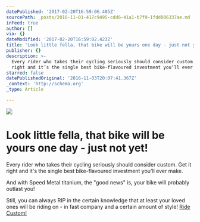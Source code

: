 ```yaml
---
datePublished: '2017-02-20T16:59:06.485Z'
sourcePath: _posts/2016-11-01-417c9495-cdd6-41a1-b7f9-1fdd006337ae.md
inFeed: true
author: []
via: {}
dateModified: '2017-02-20T16:59:02.423Z'
title: 'Look little fella, that bike will be yours one day - just not yet!'
publisher: {}
description: >-
  Every rider who takes their cycling seriously should consider custom. Get it
  right and it’s the single best bike-flavoured investment you’ll ever make.
starred: false
datePublishedOriginal: '2016-11-03T20:07:41.367Z'
_context: 'http://schema.org'
_type: Article

---
```

![](https://the-grid-user-content.s3-us-west-2.amazonaws.com/7d0ed717-adc7-4379-b5e2-64582e8349c4.jpg)

# Look little fella, that bike will be yours one day - just not yet!

Every rider who takes their cycling seriously should consider custom. Get it right and it's the single best bike-flavoured investment you'll ever make.

And with Speed Metal titanium, the "good news" is, your bike will probably outlast you!

Still, you can always RIP in the certain knowledge that at least your loved ones will be riding on - in fast company and a certain amount of style!
[Ride Custom!][0]

[0]: http://ridefullgas.com/lightning-x-1-custom-speed-metal-titanium-frame/